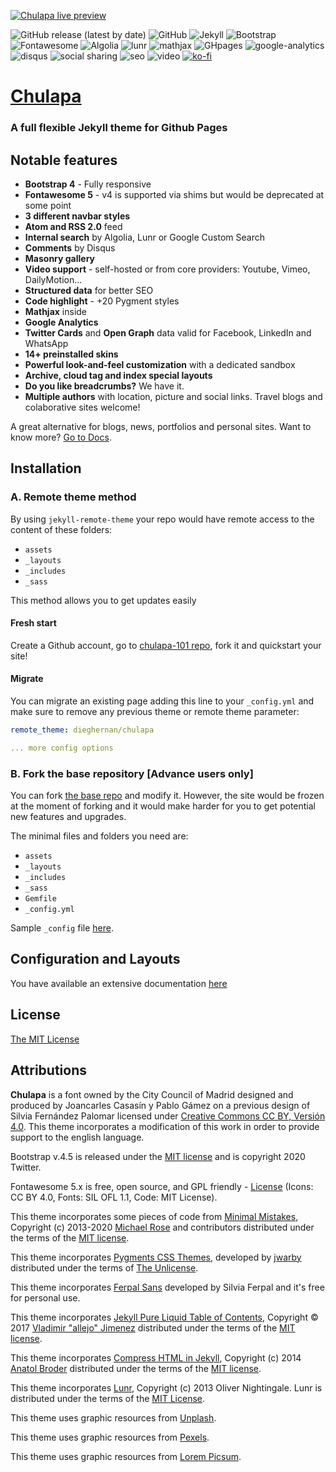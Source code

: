 [![Chulapa live preview][2]][1]

[1]: https://dieghernan.github.io/chulapa/
[2]: https://dieghernan.github.io/chulapa/assets/img/site/banner.png (live preview)

![GitHub release (latest by date)](https://img.shields.io/github/v/release/dieghernan/chulapa) 
![GitHub](https://img.shields.io/github/license/dieghernan/chulapa) 
![Jekyll](https://img.shields.io/badge/jekyll-3.8.7-blue) 
![Bootstrap](https://img.shields.io/badge/bootstrap-4.5.0-blue) 
![Fontawesome](https://img.shields.io/badge/fontawesome->5.0.0-blue) 
![Algolia](https://img.shields.io/badge/algolia->4.7.0-blue) 
![lunr](https://img.shields.io/badge/lunr-2.3.8-blue) 
![mathjax](https://img.shields.io/badge/mathjax-2.7.1-blue) 
![GHpages](https://img.shields.io/badge/gh--pages-ready-succes) 
![google-analytics](https://img.shields.io/badge/google--analytics-ready-succes) 
![disqus](https://img.shields.io/badge/disqus-ready-succes) 
![social sharing](https://img.shields.io/badge/social--sharing-ready-succes) 
![seo](https://img.shields.io/badge/seo-ready-succes) 
![video](https://img.shields.io/badge/video--support-ok-succes)
[![ko-fi](https://img.shields.io/badge/buy%20me%20a%20coffee-donate-yellow.svg)](https://ko-fi.com/dieghernan)

# [Chulapa](https://dieghernan.github.io/chulapa/)

### A full flexible Jekyll theme for Github Pages

## Notable features

-  **Bootstrap 4** - Fully responsive
-  **Fontawesome 5** - v4 is supported via shims but would be deprecated at some point
-  **3 different navbar styles**
-  **Atom and RSS 2.0** feed
-  **Internal search** by Algolia, Lunr or Google Custom Search
-  **Comments** by Disqus
-  **Masonry gallery**
-  **Video support** - self-hosted or from core providers: Youtube, Vimeo, DailyMotion...
-  **Structured data** for better SEO
-  **Code highlight** - +20 Pygment styles
- **Mathjax** inside
-  **Google Analytics**
-  **Twitter Cards** and **Open Graph** data valid for Facebook, LinkedIn and WhatsApp
-  **14+ preinstalled skins**
-  **Powerful look-and-feel customization** with a dedicated sandbox
-  **Archive, cloud tag and index special layouts**
-  **Do you like breadcrumbs?** We have it.
-  **Multiple authors** with location, picture and social links. Travel blogs and colaborative sites welcome!

A great alternative for blogs, news, portfolios and personal sites. Want to know more? [Go to Docs](https://dieghernan.github.io/chulapa/docs/01-install).

## Installation
### A. Remote theme method

By using `jekyll-remote-theme` your repo would have remote access to the content of these folders:

- `assets`
- `_layouts`
- `_includes`
- `_sass`

This method allows you to get updates easily

#### Fresh start

Create a Github account, go to [chulapa-101 repo](https://github.com/dieghernan/chulapa-101), fork it and quickstart your site!

#### Migrate

You can migrate an existing page adding this line to your `_config.yml` and make sure to remove any previous theme or remote theme parameter:
  
```yaml
remote_theme: dieghernan/chulapa

... more config options
```
    

### B. Fork the base repository [Advance users only]

You can fork [the base repo](https://github.com/dieghernan/chulapa/generate) and modify it. However, the site would be frozen at the moment of forking and it would make harder for you to get potential new features and upgrades.

The minimal files and folders you need are:
 
- `assets`
- `_layouts`
- `_includes`
- `_sass`
- `Gemfile`
- `_config.yml`

Sample `_config` file [here](https://github.com/dieghernan/chulapa/blob/master/_config.yml).

## Configuration and Layouts

You have available an extensive documentation [here](https://dieghernan.github.io/chulapa/docs/01-install)

## License

[The MIT License](https://dieghernan.github.io/chulapa/license)

## Attributions

**Chulapa** is a font owned by the City Council of Madrid designed and produced by Joancarles Casasín y Pablo Gámez on a previous design of Silvia Fernández Palomar licensed under [Creative Commons CC BY, Versión 4.0](https://creativecommons.org/licenses/by/4.0/). This theme incorporates a modification of this work in order to provide support to the english language.

Bootstrap v.4.5 is released under the [MIT license](https://github.com/twbs/bootstrap/blob/v4.5.0/LICENSE) and is copyright 2020 Twitter.

Fontawesome 5.x is free, open source, and GPL friendly - [License](https://fontawesome.com/license/free) (Icons: CC BY 4.0, Fonts: SIL OFL 1.1, Code: MIT License).

This theme incorporates some pieces of code from [Minimal Mistakes](https://mmistakes.github.io/minimal-mistakes/), Copyright (c) 2013-2020 [Michael Rose](https://mademistakes.com/) and contributors distributed under the terms of the [MIT license](https://github.com/mmistakes/minimal-mistakes/blob/master/LICENSE).

This theme incorporates [Pygments CSS Themes](http://jwarby.github.io/jekyll-pygments-themes/languages/javascript.html), developed by [jwarby](https://github.com/jwarby/) distributed under the terms of [The Unlicense](https://github.com/jwarby/jekyll-pygments-themes/blob/master/UNLICENSE.txt).

This theme incorporates [Ferpal Sans](https://www.silviaferpal.com/portfolio-1/ferpalsans) developed by Silvia Ferpal and it's free for personal use.

This theme incorporates [Jekyll Pure Liquid Table of Contents](https://github.com/allejo/jekyll-toc), Copyright © 2017 [Vladimir "allejo" Jimenez](https://github.com/allejo) distributed under the terms of the [MIT license](https://github.com/allejo/jekyll-toc/blob/master/LICENSE.MIT.md).

This theme incorporates [Compress HTML in Jekyll](http://jch.penibelst.de/), Copyright (c) 2014 [Anatol Broder](https://github.com/penibelst) distributed under the terms of the [MIT license](https://github.com/penibelst/jekyll-compress-html/blob/master/LICENSE).

This theme incorporates [Lunr](http://lunrjs.com),
Copyright (c) 2013 Oliver Nightingale.
Lunr is distributed under the terms of the [MIT License](https://github.com/olivernn/lunr.js/blob/master/LICENSE).

This theme uses graphic resources from [Unplash](https://unsplash.com/@dieghernan/collections).

This theme uses graphic resources from [Pexels](https://www.pexels.com/@dieghernan-3081919/collections/).

This theme uses graphic resources from [Lorem Picsum](https://picsum.photos/).

